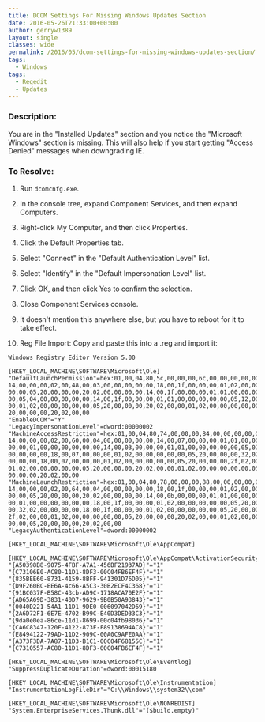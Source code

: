 ```yaml
---
title: DCOM Settings For Missing Windows Updates Section
date: 2016-05-26T21:33:00+00:00
author: gerryw1389
layout: single
classes: wide
permalink: /2016/05/dcom-settings-for-missing-windows-updates-section/
tags:
  - Windows
tags:
  - Regedit
  - Updates
---
```

<!--more-->

### Description:

You are in the "Installed Updates" section and you notice the "Microsoft Windows" section is missing. This will also help if you start getting "Access Denied" messages when downgrading IE.

### To Resolve:

1. Run `dcomcnfg.exe`.

2. In the console tree, expand Component Services, and then expand Computers.

3. Right-click My Computer, and then click Properties.

4. Click the Default Properties tab.

5. Select "Connect" in the "Default Authentication Level" list.

6. Select "Identify" in the "Default Impersonation Level" list.

7. Click OK, and then click Yes to confirm the selection.

8. Close Component Services console.

9. It doesn't mention this anywhere else, but you have to reboot for it to take effect.

10. Reg File Import: Copy and paste this into a .reg and import it:


   ```escape
   Windows Registry Editor Version 5.00

   [HKEY_LOCAL_MACHINE\SOFTWARE\Microsoft\Ole]  
   "DefaultLaunchPermission"=hex:01,00,04,80,5c,00,00,00,6c,00,00,00,00,00,00,00,\  
   14,00,00,00,02,00,48,00,03,00,00,00,00,00,18,00,1f,00,00,00,01,02,00,00,00,\  
   00,00,05,20,00,00,00,20,02,00,00,00,00,14,00,1f,00,00,00,01,01,00,00,00,00,\  
   00,05,04,00,00,00,00,00,14,00,1f,00,00,00,01,01,00,00,00,00,00,05,12,00,00,\  
   00,01,02,00,00,00,00,00,05,20,00,00,00,20,02,00,00,01,02,00,00,00,00,00,05,\  
   20,00,00,00,20,02,00,00  
   "EnableDCOM"="Y"  
   "LegacyImpersonationLevel"=dword:00000002  
   "MachineAccessRestriction"=hex:01,00,04,80,74,00,00,00,84,00,00,00,00,00,00,00,\  
   14,00,00,00,02,00,60,00,04,00,00,00,00,00,14,00,07,00,00,00,01,01,00,00,00,\  
   00,00,01,00,00,00,00,00,00,14,00,03,00,00,00,01,01,00,00,00,00,00,05,07,00,\  
   00,00,00,00,18,00,07,00,00,00,01,02,00,00,00,00,00,05,20,00,00,00,32,02,00,\  
   00,00,00,18,00,07,00,00,00,01,02,00,00,00,00,00,05,20,00,00,00,2f,02,00,00,\  
   01,02,00,00,00,00,00,05,20,00,00,00,20,02,00,00,01,02,00,00,00,00,00,05,20,\  
   00,00,00,20,02,00,00  
   "MachineLaunchRestriction"=hex:01,00,04,80,78,00,00,00,88,00,00,00,00,00,00,00,\  
   14,00,00,00,02,00,64,00,04,00,00,00,00,00,18,00,1f,00,00,00,01,02,00,00,00,\  
   00,00,05,20,00,00,00,20,02,00,00,00,00,14,00,0b,00,00,00,01,01,00,00,00,00,\  
   00,01,00,00,00,00,00,00,18,00,1f,00,00,00,01,02,00,00,00,00,00,05,20,00,00,\  
   00,32,02,00,00,00,00,18,00,1f,00,00,00,01,02,00,00,00,00,00,05,20,00,00,00,\  
   2f,02,00,00,01,02,00,00,00,00,00,05,20,00,00,00,20,02,00,00,01,02,00,00,00,\  
   00,00,05,20,00,00,00,20,02,00,00  
   "LegacyAuthenticationLevel"=dword:00000002

   [HKEY_LOCAL_MACHINE\SOFTWARE\Microsoft\Ole\AppCompat]

   [HKEY_LOCAL_MACHINE\SOFTWARE\Microsoft\Ole\AppCompat\ActivationSecurityCheckExemptionList]  
   "{A50398B8-9075-4FBF-A7A1-456BF21937AD}"="1"  
   "{C73106E0-AC80-11D1-8DF3-00C04FB6EF4F}"="1"  
   "{835BEE60-8731-4159-8BFF-941301D76D05}"="1"  
   "{D9F260BC-EE6A-4c66-A5C3-30B2ECF4C368}"="1"  
   "{91BC037F-B58C-43cb-AD9C-1718ACA70E2F}"="1"  
   "{AD65A69D-3831-40D7-9629-9B0B50A93843}"="1"  
   "{0040D221-54A1-11D1-9DE0-006097042D69}"="1"  
   "{2A6D72F1-6E7E-4702-B99C-E40D3DED33C3}"="1"  
   "{9da0e0ea-86ce-11d1-8699-00c04fb98036}"="1"  
   "{CA6C8347-120F-4122-873F-F89138694AC8}"="1"  
   "{E8494122-79AD-11D2-909C-00A0C9AFE0AA}"="1"  
   "{A373F3DA-7A87-11D3-B1C1-00C04F68155C}"="1"  
   "{C7310557-AC80-11D1-8DF3-00C04FB6EF4F}"="1"

   [HKEY_LOCAL_MACHINE\SOFTWARE\Microsoft\Ole\Eventlog]  
   "SuppressDuplicateDuration"=dword:00015180

   [HKEY_LOCAL_MACHINE\SOFTWARE\Microsoft\Ole\Instrumentation]  
   "InstrumentationLogFileDir"="C:\\Windows\\system32\\com"

   [HKEY_LOCAL_MACHINE\SOFTWARE\Microsoft\Ole\NONREDIST]  
   "System.EnterpriseServices.Thunk.dll"="($build.empty)"
   ```


